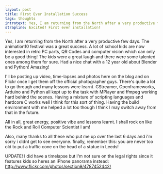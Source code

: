 ```yaml
--- 
layout: post
title: First Ever Installation Success
tags: thoughts
introtext: Yes, I am returning from the North after a very productive few days. The animation10 festival was a great success. A lot of school kids are now interested in retro PC parts, QR Codes and computer vision which can only be a good thing! The kids were a great laugh and there were some talented ones among them for sure. Had a nice chat with a 12 year old about Blender and Python! Amazing!
strapline: Excited! First ever installation!
---
```


Yes, I am returning from the North after a very productive few days. The animation10 festival was a great success. A lot of school kids are now interested in retro PC parts, QR Codes and computer vision which can only be a good thing! The kids were a great laugh and there were some talented ones among them for sure. Had a nice chat with a 12 year old about Blender and Python! Amazing!


I'll be posting up video, time-lapses and photos here on the blog and on Flickr once I get them off the official photographer guys. There's quite a lot to go through and many lessons were learnt. GStreamer, Openframeworks, Arduino and Python all kept up to the task with MPlayer and ffmpeg working hard behind the scenes. Having a mixture of scripting languages and hardcore C works well I think for this sort of thing. Having the build environment with me helped a lot too though I think I may switch away from that in the future.


All in all, great energy, positive vibe and lessons learnt. I shall rock on like the Rock and Roll Computer Scientist I am!

Also, many thanks to all these who put me up over the last 6 days and i'm sorry i didnt get to see everyone. finally, remember this: you are never too old to put a traffic cone on the head of a statue in Leeds!


UPDATE! I did have a timelapse but I'm not sure on the legal rights since it features kids so heres an iPhone panorama instead: <a href="http://www.flickr.com/photos/section9/4787452442/">http://www.flickr.com/photos/section9/4787452442/</a>
